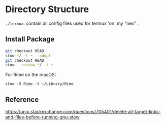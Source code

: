 
# Directory Structure
  `./termux`: contain all config files used for termux 'on' my "nex" .



## Install Package

```bash
git checkout HEAD
stow */ -t ~ --adopt
git checkout HEAD
stow --restow */ -t ~
```


For Rime on the macOS:

```shell
stow -S Rime -t ~/Library/Rime
```

## Reference
https://unix.stackexchange.com/questions/705401/delete-all-target-links-and-files-before-running-gnu-stow
